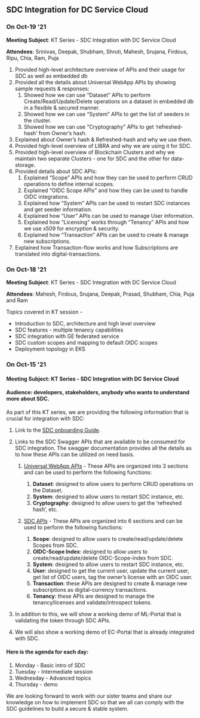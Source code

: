 ## SDC Integration for DC Service Cloud

### On Oct-19 '21
**Meeting Subject**: KT Series - SDC Integration with DC Service Cloud 

**Attendees**: Srinivas, Deepak, Shubham, Shruti, Mahesh, Srujana, Firdous, Ripu, Chia, Ram, Puja
1. Provided high-level architecture overview of APIs and their usage for SDC as well as embedded db
2. Provided all the details about Universal WebApp APIs by showing sample requests & responses:
    1. Showed how we can use “Dataset” APIs to perform Create/Read/Update/Delete operations on a dataset in embedded db in a flexible & secured manner.
    2. Showed how we can use “System” APIs to get the list of seeders in the cluster.
    3. Showed how we can use “Cryptography” APIs to get ‘refreshed-hash’ from Owner’s hash.  
3. Explained about Owner’s hash & Refreshed-hash and why we use them.
4. Provided high-level overview of LIBRA and why we are using it for SDC.
5. Provided high-level overview of Blockchain Clusters and why we maintain two separate Clusters - one for SDC and the other for data-storage.
6. Provided details about SDC APIs:
    1. Explained “Scope” APIs and how they can be used to perform CRUD operations to define internal scopes.
    2. Explained “OIDC Scope APIs” and how they can be used to handle OIDC integrations.
    3. Explained how “System” APIs can be used to restart SDC instances and get seeder information.
    4. Explained how “User” APIs can be used to manage User information.
    5. Explained how “Licensing” works through “Tenancy” APIs and how we use x509 for encryption & security.
    6. Explained how “Transaction” APIs can be used to create & manage new subscriptions.
7. Explained how Transaction-flow works and how Subscriptions are translated into digital-transactions.

### On Oct-18 '21
**Meeting Subject**: KT Series - SDC Integration with DC Service Cloud 

**Attendees**: Mahesh, Firdous, Srujana, Deepak, Prasad, Shubham, Chia, Puja and Ram

Topics covered in KT session - 
- Introduction to SDC, architecture and high level overview
- SDC features - multiple tenancy capabilities
- SDC integration with GE federated service
- SDC custom scopes and mapping to default OIDC scopes
- Deployment topology in EKS


### On Oct-15 '21

#### **Meeting Subject**: KT Series - SDC Integration with DC Service Cloud 
#### **Audience**: developers, stakeholders, anybody who wants to understand more about SDC.

As part of this KT series, we are providing the following information that is crucial for integration with SDC:
1. Link to the [SDC onboarding Guide](https://github.com/ramaraosrikakulapu/sdk/blob/disty/scripts/oauth/EC2.0_Developer_Onboarding_Guide.md).
2. Links to the SDC Swagger APIs that are available to be consumed for SDC integration. The swagger documentation provides all the details as to how these APIs can be utilized on need basis.
    1. [Universal WebApp APIs](https://dc-portal-1x.run.aws-usw02-dev.ice.predix.io/v1.2beta/assets/swagger-ui/) - These APIs are organized into 3 sections and can be used to perform the following functions:
        1. **Dataset**: designed to allow users to perform CRUD operations on the Dataset.
        2. **System**: designed to allow users to restart SDC instance, etc.
        3. **Cryptography**: designed to allow users to get the ‘refreshed hash’, etc.


    2. [SDC APIs](https://dc-oauth-sso.run.aws-usw02-dev.ice.predix.io/v1.2beta/assets/swagger-ui/#/) - These APIs are organized into 6 sections and can be used to perform the following functions:
        1. **Scope**: designed to allow users to create/read/update/delete Scopes from SDC.
        2. **OIDC-Scope Index**: designed to allow users to create/read/update/delete OIDC-Scope-index from SDC.
        3. **System**: designed to allow users to restart SDC instance, etc.
        4. **User**: designed to get the current user, update the current user, get list of OIDC users, tag the owner’s license with an OIDC user.
        5. **Transaction**: these APIs are designed to create & manage new subscriptions as digital-currency transactions.
        6. **Tenancy**: these APIs are designed to manage the tenancy/licenses and validate/introspect tokens.


3. In addition to this, we will show a working demo of ML-Portal that is validating the token through SDC APIs.
4. We will also show a working demo of EC-Portal that is already integrated with SDC.

#### Here is the agenda for each day:

1. Monday - Basic intro of SDC
2. Tuesday - Intermediate session
3. Wednesday - Advanced topics
4. Thursday - demo

We are looking forward to work with our sister teams and share our knowledge on how to implement SDC so that we all can comply with the SDC guidelines to build a secure & stable system.


